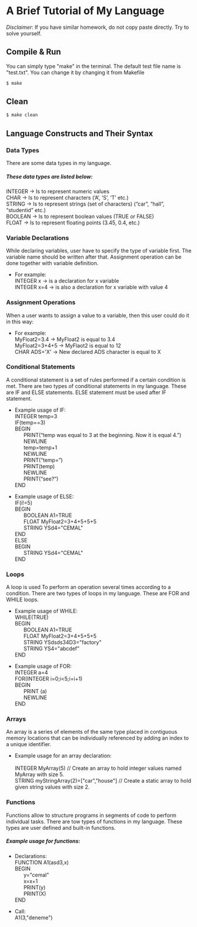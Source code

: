 # A Brief Tutorial of My Language

_Disclaimer:_ If you have similar homework, do not copy paste directly. Try to solve yourself.

## Compile & Run
You can simply type "make" in the terminal. The default test file name is
"test.txt". You can change it by changing it from Makefile
```bash
$ make
```

## Clean
```bash
$ make clean
```

## Language Constructs and Their Syntax

### Data Types

There are some data types in my language.

##### These data types are listed below: <br />
INTEGER -> Is to represent numeric values<br />
CHAR -> Is to represent characters (‘A’, ‘S’, ‘T’ etc.)<br />
STRING -> Is to represent strings (set of characters) (“car”, “hall”, “studentid” etc.)<br />
BOOLEAN -> Is to represent boolean values (TRUE or FALSE)<br />
FLOAT -> Is to represent floating points (3.45, 0.4, etc.)<br />

### Variable Declarations

While declaring variables, user have to specify the type of variable first. The
variable name should be written after that. Assignment operation can be done together with variable definition.

- For example: <br />
INTEGER x -> is a declaration for x variable<br />
INTEGER x=4 -> is also a declaration for x variable with value 4<br />


### Assignment Operations

When a user wants to assign a value to a variable, then this user could do it in this way:

- For example: <br />
MyFloat2=3.4 -> MyFloat2 is equal to 3.4<br />
MyFloat2=3+4+5 -> MyFlaot2 is equal to 12<br />
CHAR ADS='X' -> New declared ADS character is equal to X<br />

### Conditional Statements

A conditional statement is a set of rules performed if a certain condition is met. There are two types of conditional statements in my language. These are IF and ELSE statements. ELSE statement must be used after IF statement.

- Example usage of IF: <br />
INTEGER temp=3<br />
IF(temp==3)<br />
BEGIN<br />
&nbsp;&nbsp;&nbsp;&nbsp;&nbsp;&nbsp;PRINT(“temp was equal to 3 at the beginning. Now it is equal 4.”)<br />
&nbsp;&nbsp;&nbsp;&nbsp;&nbsp;&nbsp;NEWLINE<br />
&nbsp;&nbsp;&nbsp;&nbsp;&nbsp;&nbsp;temp=temp+1<br />
&nbsp;&nbsp;&nbsp;&nbsp;&nbsp;&nbsp;NEWLINE<br />
&nbsp;&nbsp;&nbsp;&nbsp;&nbsp;&nbsp;PRINT(“temp=”)<br />
&nbsp;&nbsp;&nbsp;&nbsp;&nbsp;&nbsp;PRINT(temp)<br />
&nbsp;&nbsp;&nbsp;&nbsp;&nbsp;&nbsp;NEWLINE<br />
&nbsp;&nbsp;&nbsp;&nbsp;&nbsp;&nbsp;PRINT(“see?”)<br />
END

- Example usage of ELSE: <br />
IF(i!=5)<br />
BEGIN<br />
&nbsp;&nbsp;&nbsp;&nbsp;&nbsp;&nbsp;BOOLEAN A1=TRUE<br />
&nbsp;&nbsp;&nbsp;&nbsp;&nbsp;&nbsp;FLOAT MyFloat2=3+4+5+5+5<br />
&nbsp;&nbsp;&nbsp;&nbsp;&nbsp;&nbsp;STRING YSd4="CEMAL"<br />
END<br />
ELSE<br />
BEGIN<br />
&nbsp;&nbsp;&nbsp;&nbsp;&nbsp;&nbsp;STRING YSd4="CEMAL"<br />
END<br />

### Loops

A loop is used To perform an operation several times according to a condition. There are two types of loops in my language. These are FOR and WHILE loops.

- Example usage of WHILE: <br />
WHILE(TRUE)<br />
BEGIN<br />
&nbsp;&nbsp;&nbsp;&nbsp;&nbsp;&nbsp;BOOLEAN A1=TRUE<br />
&nbsp;&nbsp;&nbsp;&nbsp;&nbsp;&nbsp;FLOAT MyFloat2=3+4+5+5+5<br />
&nbsp;&nbsp;&nbsp;&nbsp;&nbsp;&nbsp;STRING YSdsds34D3="factory"<br />
&nbsp;&nbsp;&nbsp;&nbsp;&nbsp;&nbsp;STRING YS4="abcdef"<br />
END<br />

- Example usage of FOR: <br />
INTEGER a=4<br />
FOR(INTEGER i=0;i<5;i=i+1)<br />
BEGIN<br />
&nbsp;&nbsp;&nbsp;&nbsp;&nbsp;&nbsp;PRINT (a)<br />
&nbsp;&nbsp;&nbsp;&nbsp;&nbsp;&nbsp;NEWLINE<br />
END<br />

### Arrays

An array is a series of elements of the same type placed in contiguous memory
locations that can be individually referenced by adding an index to a unique identifier.

- Example usage for an array declaration: <br /><br />
INTEGER MyArray(5) // Create an array to hold integer values named MyArray with size 5. <br />
STRING myStringArray(2)=["car","house"] // Create a static array to hold given string values with size 2. <br />

### Functions

Functions allow to structure programs in segments of code to perform individual
tasks. There are tow types of functions in my language. These types are user
defined and built-in functions.

##### Example usage for functions: <br />
- Declarations:<br />
FUNCTION A1(asd3,x)<br />
BEGIN<br />
&nbsp;&nbsp;&nbsp;&nbsp;&nbsp;&nbsp;y="cemal"<br />
&nbsp;&nbsp;&nbsp;&nbsp;&nbsp;&nbsp;x=x+1<br />
&nbsp;&nbsp;&nbsp;&nbsp;&nbsp;&nbsp;PRINT(y)<br />
&nbsp;&nbsp;&nbsp;&nbsp;&nbsp;&nbsp;PRINT(X)<br />
END<br />



- Call:<br />
A1(3,"deneme")



